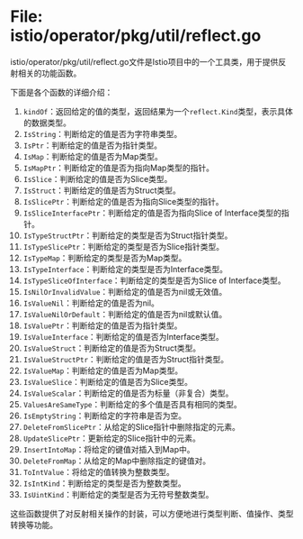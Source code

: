 # File: istio/operator/pkg/util/reflect.go

istio/operator/pkg/util/reflect.go文件是Istio项目中的一个工具类，用于提供反射相关的功能函数。

下面是各个函数的详细介绍：

1. `kindOf`：返回给定的值的类型，返回结果为一个`reflect.Kind`类型，表示具体的数据类型。
2. `IsString`：判断给定的值是否为字符串类型。
3. `IsPtr`：判断给定的值是否为指针类型。
4. `IsMap`：判断给定的值是否为Map类型。
5. `IsMapPtr`：判断给定的值是否为指向Map类型的指针。
6. `IsSlice`：判断给定的值是否为Slice类型。
7. `IsStruct`：判断给定的值是否为Struct类型。
8. `IsSlicePtr`：判断给定的值是否为指向Slice类型的指针。
9. `IsSliceInterfacePtr`：判断给定的值是否为指向Slice of Interface类型的指针。
10. `IsTypeStructPtr`：判断给定的类型是否为Struct指针类型。
11. `IsTypeSlicePtr`：判断给定的类型是否为Slice指针类型。
12. `IsTypeMap`：判断给定的类型是否为Map类型。
13. `IsTypeInterface`：判断给定的类型是否为Interface类型。
14. `IsTypeSliceOfInterface`：判断给定的类型是否为Slice of Interface类型。
15. `IsNilOrInvalidValue`：判断给定的值是否为nil或无效值。
16. `IsValueNil`：判断给定的值是否为nil。
17. `IsValueNilOrDefault`：判断给定的值是否为nil或默认值。
18. `IsValuePtr`：判断给定的值是否为指针类型。
19. `IsValueInterface`：判断给定的值是否为Interface类型。
20. `IsValueStruct`：判断给定的值是否为Struct类型。
21. `IsValueStructPtr`：判断给定的值是否为Struct指针类型。
22. `IsValueMap`：判断给定的值是否为Map类型。
23. `IsValueSlice`：判断给定的值是否为Slice类型。
24. `IsValueScalar`：判断给定的值是否为标量（非复合）类型。
25. `ValuesAreSameType`：判断给定的多个值是否具有相同的类型。
26. `IsEmptyString`：判断给定的字符串是否为空。
27. `DeleteFromSlicePtr`：从给定的Slice指针中删除指定的元素。
28. `UpdateSlicePtr`：更新给定的Slice指针中的元素。
29. `InsertIntoMap`：将给定的键值对插入到Map中。
30. `DeleteFromMap`：从给定的Map中删除指定的键值对。
31. `ToIntValue`：将给定的值转换为整数类型。
32. `IsIntKind`：判断给定的类型是否为整数类型。
33. `IsUintKind`：判断给定的类型是否为无符号整数类型。

这些函数提供了对反射相关操作的封装，可以方便地进行类型判断、值操作、类型转换等功能。

